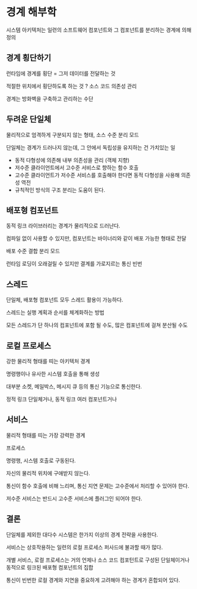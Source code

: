 # 경계 해부학

시스템 아키텍처는 일련의 소프트웨어 컴포넌트와 그 컴포넌트를 분리하는 경계에 의해 정의

## 경계 횡단하기

런타임에 경계를 횡단 = 그저 데이터를 전달하는 것

적절한 위치에서 횡단하도록 하는 것 ? 소스 코드 의존성 관리

경계는 방화벽을 구축하고 관리하는 수단

## 두려운 단일체

물리적으로 엄격하게 구분되지 않는 형태, 소스 수준 분리 모드

단일체는 경계가 드러나지 않는데, 그 안에서 독립성을 유지하는 건 가치있는 일

- 동적 다형성에 의존해 내부 의존성을 관리 (객체 지향)
- 저수준 클라이언트에서 고수준 서비스로 향하는 함수 호출
- 고수준 클라이언트가 저수준 서비스를 호출해야 한다면 동적 다형성을 사용해 의존성 역전
- 규칙적인 방식의 구조 분리는 도움이 된다.

## 배포형 컴포넌트

동적 링크 라이브러리는 경계가 물리적으로 드러난다.

컴파일 없이 사용할 수 있지만, 컴포넌트는 바이너리와 같이 배포 가능한 형태로 전달

배포 수준 결합 분리 모드

런타임 로딩이 오래걸릴 수 있지만 결계를 가로지르는 통신 빈번

## 스레드

단일체, 배포형 컴포넌트 모두 스레드 활용이 가능하다.

스레드는 실행 계획과 순서를 체계화하는 방법

모든 스레드가 단 하나의 컴포넌트에 포함 될 수도, 많은 컴포넌트에 걸쳐 분산될 수도

## 로컬 프로세스

강한 물리적 형태를 띠는 아키텍처 경계

명령행이나 유사한 시스템 호출을 통해 생성

대부분 소켓, 메일박스, 메시지 큐 등의 통신 기능으로 통신한다.

정적 링크 단일체거나, 동적 링크 여러 컴포넌트거나

## 서비스

물리적 형태를 띠는 가장 강력한 경계

프로세스

명령행, 시스템 호출로 구동된다.

자신의 물리적 위치에 구애받지 않는다.

통신이 함수 호출에 비해 느리며, 통신 지연 문제는 고수준에서 처리할 수 있어야 한다.

저수준 서비스는 반드시 고수준 서비스에 플러그인 되어야 한다.

## 결론

단일체를 제외한 대다수 시스템은 한가지 이상의 경계 전략을 사용한다.

서비스는 상호작용하는 일련의 로컬 프로세스 퍼사드에 불과할 때가 많다.

개별 서비스, 로컬 프로세스는 거의 언제나 소스 코드 컴포턴트로 구성된 단일체이거나 동적으로 링크된 배포형 컴포넌트의 집합

통신이 빈번한 로컬 경계와 지연을 중요하게 고려해야 하는 경계가 혼합되어 있다.
